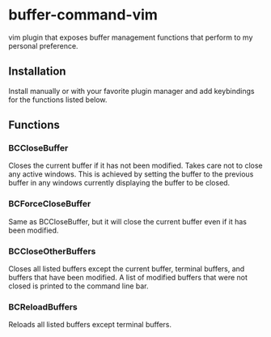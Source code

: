 # buffer-command-vim

vim plugin that exposes buffer management functions that perform to my personal preference.

## Installation

Install manually or with your favorite plugin manager and add keybindings for the functions listed below.

## Functions

### BCCloseBuffer

Closes the current buffer if it has not been modified. Takes care not to close any active windows. This is achieved by setting the buffer to the previous buffer in any windows currently displaying the buffer to be closed.

### BCForceCloseBuffer

Same as BCCloseBuffer, but it will close the current buffer even if it has been modified.

### BCCloseOtherBuffers

Closes all listed buffers except the current buffer, terminal buffers, and buffers that have been modified. A list of modified buffers that were not closed is printed to the command line bar.

### BCReloadBuffers

Reloads all listed buffers except terminal buffers.
